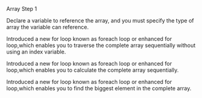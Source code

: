 Array Step 1

Declare a variable to reference the array, and you must specify the type of array the variable can reference.

Introduced a new for loop known as foreach loop or enhanced for loop,which enables you to traverse the complete array sequentially without using an
index variable.

Introduced a new for loop known as foreach loop or enhanced for loop,which enables you to calculate the complete array sequentially. 

Introduced a new for loop known as foreach loop or enhanced for loop,which enables you to find the biggest element in the complete array.
